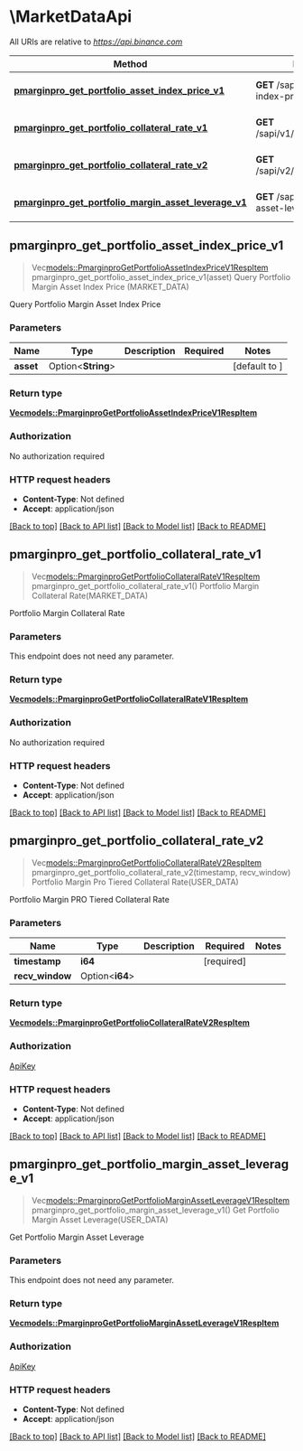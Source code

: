 # \MarketDataApi

All URIs are relative to *https://api.binance.com*

Method | HTTP request | Description
------------- | ------------- | -------------
[**pmarginpro_get_portfolio_asset_index_price_v1**](MarketDataApi.md#pmarginpro_get_portfolio_asset_index_price_v1) | **GET** /sapi/v1/portfolio/asset-index-price | Query Portfolio Margin Asset Index Price (MARKET_DATA)
[**pmarginpro_get_portfolio_collateral_rate_v1**](MarketDataApi.md#pmarginpro_get_portfolio_collateral_rate_v1) | **GET** /sapi/v1/portfolio/collateralRate | Portfolio Margin Collateral Rate(MARKET_DATA)
[**pmarginpro_get_portfolio_collateral_rate_v2**](MarketDataApi.md#pmarginpro_get_portfolio_collateral_rate_v2) | **GET** /sapi/v2/portfolio/collateralRate | Portfolio Margin Pro Tiered Collateral Rate(USER_DATA)
[**pmarginpro_get_portfolio_margin_asset_leverage_v1**](MarketDataApi.md#pmarginpro_get_portfolio_margin_asset_leverage_v1) | **GET** /sapi/v1/portfolio/margin-asset-leverage | Get Portfolio Margin Asset Leverage(USER_DATA)



## pmarginpro_get_portfolio_asset_index_price_v1

> Vec<models::PmarginproGetPortfolioAssetIndexPriceV1RespItem> pmarginpro_get_portfolio_asset_index_price_v1(asset)
Query Portfolio Margin Asset Index Price (MARKET_DATA)

Query Portfolio Margin Asset Index Price

### Parameters


Name | Type | Description  | Required | Notes
------------- | ------------- | ------------- | ------------- | -------------
**asset** | Option<**String**> |  |  |[default to ]

### Return type

[**Vec<models::PmarginproGetPortfolioAssetIndexPriceV1RespItem>**](PmarginproGetPortfolioAssetIndexPriceV1RespItem.md)

### Authorization

No authorization required

### HTTP request headers

- **Content-Type**: Not defined
- **Accept**: application/json

[[Back to top]](#) [[Back to API list]](../README.md#documentation-for-api-endpoints) [[Back to Model list]](../README.md#documentation-for-models) [[Back to README]](../README.md)


## pmarginpro_get_portfolio_collateral_rate_v1

> Vec<models::PmarginproGetPortfolioCollateralRateV1RespItem> pmarginpro_get_portfolio_collateral_rate_v1()
Portfolio Margin Collateral Rate(MARKET_DATA)

Portfolio Margin Collateral Rate

### Parameters

This endpoint does not need any parameter.

### Return type

[**Vec<models::PmarginproGetPortfolioCollateralRateV1RespItem>**](PmarginproGetPortfolioCollateralRateV1RespItem.md)

### Authorization

No authorization required

### HTTP request headers

- **Content-Type**: Not defined
- **Accept**: application/json

[[Back to top]](#) [[Back to API list]](../README.md#documentation-for-api-endpoints) [[Back to Model list]](../README.md#documentation-for-models) [[Back to README]](../README.md)


## pmarginpro_get_portfolio_collateral_rate_v2

> Vec<models::PmarginproGetPortfolioCollateralRateV2RespItem> pmarginpro_get_portfolio_collateral_rate_v2(timestamp, recv_window)
Portfolio Margin Pro Tiered Collateral Rate(USER_DATA)

Portfolio Margin PRO Tiered Collateral Rate

### Parameters


Name | Type | Description  | Required | Notes
------------- | ------------- | ------------- | ------------- | -------------
**timestamp** | **i64** |  | [required] |
**recv_window** | Option<**i64**> |  |  |

### Return type

[**Vec<models::PmarginproGetPortfolioCollateralRateV2RespItem>**](PmarginproGetPortfolioCollateralRateV2RespItem.md)

### Authorization

[ApiKey](../README.md#ApiKey)

### HTTP request headers

- **Content-Type**: Not defined
- **Accept**: application/json

[[Back to top]](#) [[Back to API list]](../README.md#documentation-for-api-endpoints) [[Back to Model list]](../README.md#documentation-for-models) [[Back to README]](../README.md)


## pmarginpro_get_portfolio_margin_asset_leverage_v1

> Vec<models::PmarginproGetPortfolioMarginAssetLeverageV1RespItem> pmarginpro_get_portfolio_margin_asset_leverage_v1()
Get Portfolio Margin Asset Leverage(USER_DATA)

Get Portfolio Margin Asset Leverage

### Parameters

This endpoint does not need any parameter.

### Return type

[**Vec<models::PmarginproGetPortfolioMarginAssetLeverageV1RespItem>**](PmarginproGetPortfolioMarginAssetLeverageV1RespItem.md)

### Authorization

[ApiKey](../README.md#ApiKey)

### HTTP request headers

- **Content-Type**: Not defined
- **Accept**: application/json

[[Back to top]](#) [[Back to API list]](../README.md#documentation-for-api-endpoints) [[Back to Model list]](../README.md#documentation-for-models) [[Back to README]](../README.md)

